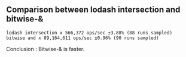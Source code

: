 ## Comparison between lodash intersection and bitwise-&
```
lodash intersection x 566,372 ops/sec ±3.88% (88 runs sampled)
bitwise and x 89,164,611 ops/sec ±0.96% (90 runs sampled)
```
Conclusion : Bitwise-& is faster.

